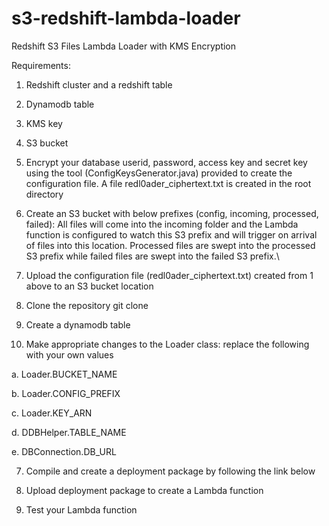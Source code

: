 # s3-redshift-lambda-loader

Redshift S3 Files Lambda Loader with KMS Encryption

Requirements:

1.	Redshift cluster and a redshift table

2.	Dynamodb table

3.	KMS key

4.	S3 bucket



1.	Encrypt your database userid, password, access key and secret key using the tool (ConfigKeysGenerator.java) provided to create the configuration file. A file redl0ader_ciphertext.txt is created in the root directory

2.	Create an S3 bucket with below prefixes (config, incoming, processed, failed): All files will come into the incoming folder and the Lambda function is configured to watch this S3 prefix and will trigger on arrival of files into this location. Processed files are swept into the processed S3 prefix while failed files are swept into the failed S3 prefix.\

3.	Upload the configuration file (redl0ader_ciphertext.txt) created from 1 above to an S3 bucket location

4.	Clone the repository git clone 

5.	Create a dynamodb table

6.	Make appropriate changes to the Loader class: replace the following with your own values

a.	Loader.BUCKET_NAME

b.	Loader.CONFIG_PREFIX

c.	Loader.KEY_ARN

d.	DDBHelper.TABLE_NAME

e.	DBConnection.DB_URL

7.	Compile and create a deployment package by following the link below

8.	Upload deployment package to create a Lambda function

9.	Test your Lambda function



